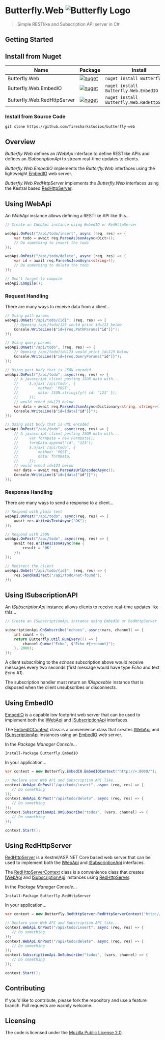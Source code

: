 # Butterfly.Web ![Butterfly Logo](https://raw.githubusercontent.com/firesharkstudios/Butterfly/master/img/logo-40x40.png) 

> Simple RESTlike and Subscription API server in C#

## Getting Started

## Install from Nuget

| Name | Package | Install |
| --- | --- | --- |
| Butterfly.Web | [![nuget](https://img.shields.io/nuget/v/Butterfly.Web.svg)](https://www.nuget.org/packages/Butterfly.Web/) | `nuget install Butterfly.Web` |
| Butterfly.Web.EmbedIO | [![nuget](https://img.shields.io/nuget/v/Butterfly.Web.EmbedIO.svg)](https://www.nuget.org/packages/Butterfly.Web.EmbedIO/) | `nuget install Butterfly.Web.EmbedIO` |
| Butterfly.Web.RedHttpServer | [![nuget](https://img.shields.io/nuget/v/Butterfly.Web.RedHttpServer.svg)](https://www.nuget.org/packages/Butterfly.Web.RedHttpServer/) | `nuget install Butterfly.Web.RedHttpServer` |

### Install from Source Code

```git clone https://github.com/firesharkstudios/butterfly-web```

## Overview

*Butterfly.Web* defines an *IWebApi* interface to define RESTlike APIs and defines an *ISubscriptionApi* to stream real-time updates to clients.

*Butterfly.Web.EmbedIO* implements the *Butterfly.Web* interfaces using the lightweight [EmbedIO](https://github.com/unosquare/embedio) web server.

*Butterfly.Web.RedHttpServer* implements the *Butterfly.Web* interfaces using the Kestral based [RedHttpServer](https://github.com/RedHttp/Red).
 
## Using IWebApi

An *IWebApi* instance allows defining a RESTlike API like this...

```cs
// Create an IWebApi instance using EmbedIO or RedHttpServer

webApi.OnPost("/api/todo/insert", async (req, res) => {
    var todo = await req.ParseAsJsonAsync<Dict>();
    // Do something to insert the todo
});

webApi.OnPost("/api/todo/delete", async (req, res) => {
    var id = await req.ParseAsJsonAsync<string>();
    // Do something to delete the todo
});

// Don't forget to compile
webApi.Compile();
```

### Request Handling

There are many ways to receive data from a client...

```cs
// Using path params
webApi.OnGet("/api/todo/{id}", (req, res) => {
    // Opening /api/todo/123 would print id=123 below
    Console.WriteLine($"id={req.PathParams["id"]}");
});

// Using query params
webApi.OnGet("/api/todo", (req, res) => {
    // Opening /api/todo?id=123 would print id=123 below
    Console.WriteLine($"id={req.QueryParams["id"]}");
});

// Using post body that is JSON encoded
webApi.OnPost("/api/todo", async(req, res) => {
    // A javascript client posting JSON data with...
    //     $.ajax('/api/todo', {
    //         method: 'POST',
    //         data: JSON.stringify({ id: "123" }),
    //     });
    // would echod id=123 below
    var data = await req.ParseAsJsonAsync<Dictionary<string, string>>();
    Console.WriteLine($"id={data["id"]}");
});

// Using post body that is URL encoded
webApi.OnPost("/api/todo", async(req, res) => {
    // A javascript client posting JSON data with...
    //     var formData = new FormData();
    //     formData.append("id", "123");
    //     $.ajax('/api/todo', {
    //         method: 'POST',
    //         data: formData,
    //     });
    // would echod id=123 below
    var data = await req.ParseAsUrlEncodedAsync();
    Console.WriteLine($"id={data["id"]}");
});
```

### Response Handling

There are many ways to send a response to a client...

```cs
// Respond with plain text
webApi.OnPost("/api/todo", async(req, res) => {
    await res.WriteAsTextAsync("OK");
});

// Respond with JSON
webApi.OnPost("/api/todo", async(req, res) => {
    await res.WriteAsJsonAsync(new {
        result = "OK"
    });
});

// Redirect the client
webApi.OnGet("/api/todo/{id}", (req, res) => {
    res.SendRedirect("/api/todo/not-found");
});
```

## Using ISubscriptionAPI

An *ISubscriptionApi* instance allows clients to receive real-time updates like this...

```cs
// Create an ISubscriptionApi instance using EmbedIO or RedHttpServer

subscriptionApi.OnSubscribe("echoes", async(vars, channel) => {
    int count = 0;
    return Butterfly.Util.RunEvery(() => {
        channel.Queue("Echo", $"Echo #{++count}");
    }, 2000);
});
```

A client subscribing to the *echoes* subscription above would receive messages every two seconds (first message would have type *Echo* and text *Echo #1*).

The subscription handler must return an *IDisposable* instance that is disposed when the client unsubscribes or disconnects.

## Using EmbedIO

[EmbedIO](https://github.com/unosquare/embedio) is a capable low footprint web server that can be used to implement both the [IWebApi](https://butterflyserver.io/docfx/api/Butterfly.Core.WebApi.IWebApi.html) and [ISubscriptionApi](https://butterflyserver.io/docfx/api/Butterfly.Core.Channel.ISubscriptionApi.html) interfaces. 

The [EmbedIOContext](https://butterflyserver.io/docfx/api/Butterfly.EmbedIO.EmbedIOContext.html) class is a convenience class that creates [IWebApi](https://butterflyserver.io/docfx/api/Butterfly.Core.WebApi.IWebApi.html) and [ISubscriptionApi](https://butterflyserver.io/docfx/api/Butterfly.Core.Channel.ISubscriptionApi.html) instances using an [EmbedIO](https://github.com/unosquare/embedio) web server.

In the *Package Manager Console*...

```
Install-Package Butterfly.EmbedIO
```

In your application...

```csharp
var context = new Butterfly.EmbedIO.EmbedIOContext("http://+:8000/");

// Declare your Web API and Subscription API like...
context.WebApi.OnPost("/api/todo/insert", async (req, res) => {
   // Do something
});
context.WebApi.OnPost("/api/todo/delete", async (req, res) => {
   // Do something
});
context.SubscriptionApi.OnSubscribe("todos", (vars, channel) => {
   // Do something
});

context.Start();
```

## Using RedHttpServer

[RedHttpServer](https://github.com/rosenbjerg/Red) is a Kestrel/ASP.NET Core based web server that can be used to implement both the [IWebApi](https://butterflyserver.io/docfx/api/Butterfly.Core.WebApi.IWebApi.html) and [ISubscriptionApi](https://butterflyserver.io/docfx/api/Butterfly.Core.Channel.ISubscriptionApi.html) interfaces. 

The [RedHttpServerContext](https://butterflyserver.io/docfx/api/Butterfly.RedHttpServer.RedHttpServerContext.html) class is a convenience class that creates [IWebApi](https://butterflyserver.io/docfx/api/Butterfly.Core.WebApi.IWebApi.html) and [ISubscriptionApi](https://butterflyserver.io/docfx/api/Butterfly.Core.Channel.ISubscriptionApi.html) instances using [RedHttpServer](https://github.com/rosenbjerg/Red).

In the *Package Manager Console*...

```
Install-Package Butterfly.RedHttpServer
```

In your application...

```csharp
var context = new Butterfly.RedHttpServer.RedHttpServerContext("http://+:8000/");

// Declare your Web API and Subscription API like...
context.WebApi.OnPost("/api/todo/insert", async (req, res) => {
   // Do something
});
context.WebApi.OnPost("/api/todo/delete", async (req, res) => {
   // Do something
});
context.SubscriptionApi.OnSubscribe("todos", (vars, channel) => {
   // Do something
});

context.Start();
```

## Contributing

If you'd like to contribute, please fork the repository and use a feature
branch. Pull requests are warmly welcome.

## Licensing

The code is licensed under the [Mozilla Public License 2.0](http://mozilla.org/MPL/2.0/).